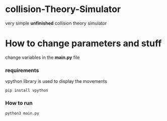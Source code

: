 # collision-Theory-Simulator
very simple **unfinished** collision theory simulator 

# How to change parameters and stuff
change variables in the **main.py** file

### requirements 
vpython library is used to display the movements
```buildoutcfg
pip install vpython
```

### How to run
```buildoutcfg
python3 main.py
```
